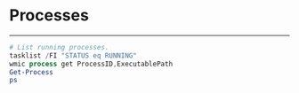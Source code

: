 # Processes
---

```powershell
# List running processes.
tasklist /FI "STATUS eq RUNNING"
wmic process get ProcessID,ExecutablePath
Get-Process
ps
```